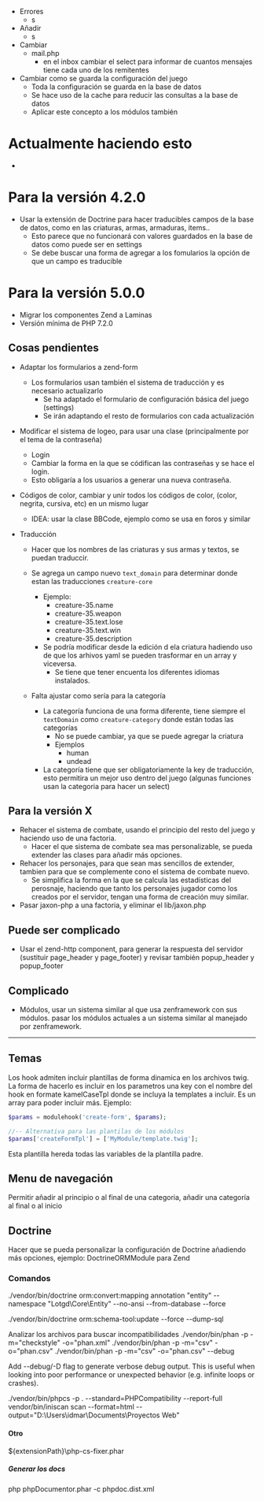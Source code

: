 -   Errores
    -   s
-   Añadir
    -   s
-   Cambiar
    -   mail.php
        -   en el inbox cambiar el select para informar de cuantos mensajes tiene cada uno de los remitentes
-   Cambiar como se guarda la configuración del juego
    -   Toda la configuración se guarda en la base de datos
    -   Se hace uso de la cache para reducir las consultas a la base de datos
    -   Aplicar este concepto a los módulos también

# Actualmente haciendo esto

-

# Para la versión 4.2.0

-   Usar la extensión de Doctrine para hacer traducibles campos de la base de datos, como en las criaturas, armas, armaduras, items..
    -   Esto parece que no funcionará con valores guardados en la base de datos como puede ser en settings
    -   Se debe buscar una forma de agregar a los fomularios la opción de que un campo es traducible

# Para la versión 5.0.0
-   Migrar los componentes Zend a Laminas
-   Versión mínima de PHP 7.2.0

## Cosas pendientes
-   Adaptar los formularios a zend-form
    -   Los formularios usan también el sistema de traducción y es necesario actualizarlo
        -   Se ha adaptado el formulario de configuración básica del juego (settings)
        -   Se irán adaptando el resto de formularios con cada actualización
-   Modificar el sistema de logeo, para usar una clase (principalmente por el tema de la contraseña)
    -   Login
    -   Cambiar la forma en la que se códifican las contraseñas y se hace el login.
    -   Esto obligaría a los usuarios a generar una nueva contraseña.
-   Códigos de color, cambiar y unir todos los códigos de color, (color, negrita, cursiva, etc) en un mismo lugar
    -   IDEA: usar la clase BBCode, ejemplo como se usa en foros y similar

-   Traducción
    -   Hacer que los nombres de las criaturas y sus armas y textos, se puedan traduccir.
    -   Se agrega un campo nuevo `text_domain` para determinar donde estan las traducciones `creature-core`
        -   Ejemplo:
            -   creature-35.name
            -   creature-35.weapon
            -   creature-35.text.lose
            -   creature-35.text.win
            -   creature-35.description
        -   Se podría modificar desde la edición d ela criatura hadiendo uso de que los arhivos yaml se pueden trasformar en un array y viceversa.
            -   Se tiene que tener encuenta los diferentes idiomas instalados.

    -   Falta ajustar como sería para la categoría
        -   La categoría funciona de una forma diferente, tiene siempre el `textDomain` como `creature-category` donde están todas las categorías
            -   No se puede cambiar, ya que se puede agregar la criatura
            -   Ejemplos
                -   human
                -   undead
        - La categoría tiene que ser obligatoriamente la key de traducción, esto permitira un mejor uso dentro del juego (algunas funciones usan la categoria para hacer un select)




## Para la versión X

-   Rehacer el sistema de combate, usando el principio del resto del juego y haciendo uso de una factoria.
    -   Hacer el que sistema de combate sea mas personalizable, se pueda extender las clases para añadir más opciones.
-   Rehacer los personajes, para que sean mas sencillos de extender, tambien para que se complemente cono el sistema de combate nuevo.
    -   Se simplifica la forma en la que se calcula las estadísticas del perosnaje, haciendo que tanto los personajes jugador como los creados por el servidor, tengan una forma de creación muy similar.
-   Pasar jaxon-php a una factoria, y eliminar el lib/jaxon.php

## Puede ser complicado
-   Usar el zend-http component, para generar la respuesta del servidor (sustituir page_header y page_footer) y revisar también popup_header y popup_footer

## Complicado
-   Módulos, usar un sistema similar al que usa zenframework con sus módulos. pasar los módulos actuales a un sistema similar al manejado por zenframework.

* * *


## Temas

Los hook admiten incluir plantillas de forma dinamica en los archivos twig.
La forma de hacerlo es incluir en los parametros una key con el nombre del hook en formate kamelCaseTpl donde se incluya la templates a incluir. Es un array para poder incluir más.
Ejemplo:

```php
$params = modulehook('create-form', $params);

//-- Alternativa para las plantilas de los módulos
$params['createFormTpl'] = ['MyModule/template.twig'];
```

Esta plantilla hereda todas las variables de la plantilla padre.

## Menu de navegación

Permitir añadir al principio o al final de una categoria, añadir una categoría al final o al inicio

## Doctrine

Hacer que se pueda personalizar la configuración de Doctrine añadiendo más opciones, ejemplo: DoctrineORMModule para Zend


### Comandos
./vendor/bin/doctrine orm:convert:mapping annotation "entity" --namespace "Lotgd\Core\Entity\" --no-ansi --from-database --force

./vendor/bin/doctrine orm:schema-tool:update --force --dump-sql


Analizar los archivos para buscar incompatibilidades
./vendor/bin/phan -p -m="checkstyle" -o="phan.xml"
./vendor/bin/phan -p -m="csv" -o="phan.csv"
./vendor/bin/phan -p -m="csv" -o="phan.csv" --debug

Add --debug/-D flag to generate verbose debug output.
This is useful when looking into poor performance or unexpected behavior (e.g. infinite loops or crashes).

<!-- Sin uso -->
./vendor/bin/phpcs -p . --standard=PHPCompatibility --report-full
vendor/bin/iniscan scan --format=html --output="D:\\Users\\idmar\\Documents\\Proyectos Web"


#### Otro

${extensionPath}\\php-cs-fixer.phar

##### Generar los docs
php phpDocumentor.phar -c phpdoc.dist.xml

